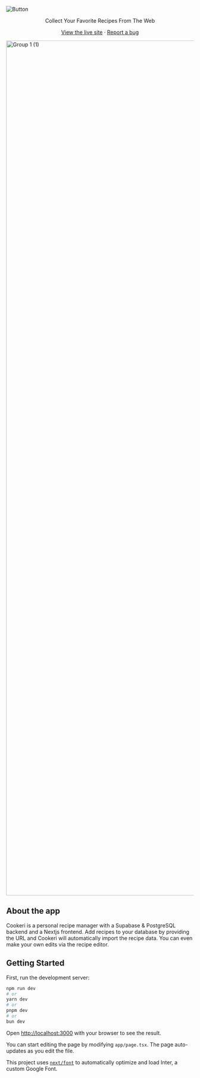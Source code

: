 ![Button](https://github.com/user-attachments/assets/5d670962-2b6c-49a7-a9f5-a44643bde893)
<p align="center">Collect Your Favorite Recipes From The Web</p>

<p align="center"><a href="https://cookeri.vercel.app">View the live site</a>
  · <a href="https://github.com/rjfuhrman42/cookeri/issues">Report a bug</a></p>

<img width="2298" alt="Group 1 (1)" src="https://github.com/user-attachments/assets/e7151eda-516d-48ed-aeec-fda7a9a118f0">

## **About the app**

Cookeri is a personal recipe manager with a Supabase & PostgreSQL backend and a Nextjs frontend. Add recipes to your database by providing the URL and Cookeri will automatically import the recipe data. You can even make your own edits via the recipe editor. 

## Getting Started

First, run the development server:

```bash
npm run dev
# or
yarn dev
# or
pnpm dev
# or
bun dev
```

Open [http://localhost:3000](http://localhost:3000) with your browser to see the result.

You can start editing the page by modifying `app/page.tsx`. The page auto-updates as you edit the file.

This project uses [`next/font`](https://nextjs.org/docs/basic-features/font-optimization) to automatically optimize and load Inter, a custom Google Font.
